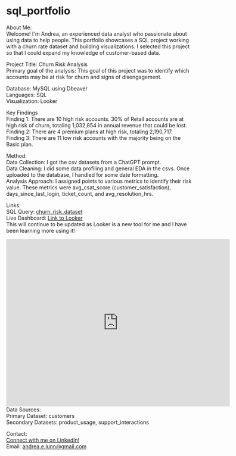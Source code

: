 # sql_portfolio
About Me:<br>
Welcome! I'm Andrea, an experienced data analyst who passionate about using data to help people. This portfolio showcases a SQL project working with a churn rate dataset and building visualizations. I selected this project so that I could expand my knowledge of customer-based data.

Project Title: Churn Risk Analysis<br>
Primary goal of the analysis: This goal of this project was to identify which accounts may be at risk for churn and signs of disengagement.

Database: MySQL using Dbeaver<br>
Languages: SQL<br>
Visualization: Looker<br>

Key Findings<br>
Finding 1: There are 10 high risk accounts. 30% of Retail accounts are at high risk of churn, totaling 1,032,854 in annual revenue that could be lost.<br>
Finding 2: There are 4 premium plans at high risk, totaling 2,190,717.<br>
Finding 3: There are 11 low risk accounts with the majority being on the Basic plan.<br>

Method:<br>
Data Collection: I got the csv datasets from a ChatGPT prompt.<br>
Data Cleaning: I did some data profiling and general EDA in the csvs. Once uploaded to the database, I handled for some date formatting.<br>
Analysis Approach: I assigned points to various metrics to identify their risk value. These metrics were avg_csat_score (customer_satisfaction), days_since_last_login, ticket_count, and avg_resolution_hrs.<br>

Links:<br>
SQL Query: [churn_risk_dataset](https://github.com/andrealdata/sql_portfolio/blob/main/churn_risk)<br>
Live Dashboard: [Link to Looker](https://lookerstudio.google.com/reporting/181a230e-15d2-4cf2-9a23-b576f64ee0ea)<br>
This will continue to be updated as Looker is a new tool for me and I have been learning more using it!<br>
<iframe width="600" height="450" src="https://lookerstudio.google.com/embed/reporting/181a230e-15d2-4cf2-9a23-b576f64ee0ea/page/6MvOF" frameborder="0" style="border:0" allowfullscreen sandbox="allow-storage-access-by-user-activation allow-scripts allow-same-origin allow-popups allow-popups-to-escape-sandbox"></iframe>
<br>
Data Sources:<br>
Primary Dataset: customers<br>
Secondary Datasets: product_usage, support_interactions

Contact:<br>
[Connect with me on LinkedIn!](https://www.linkedin.com/in/andrea-lunn-909b2b185/)
<br>
Email: andrea.e.lunn@gmail.com


